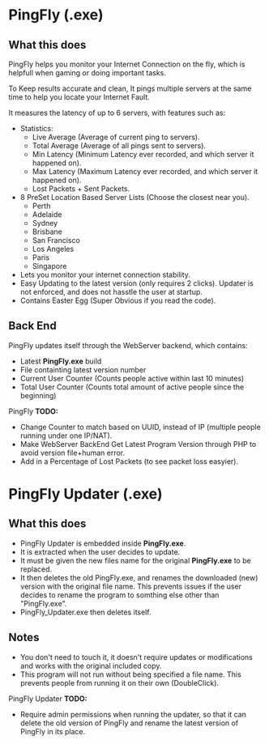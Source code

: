# PingFly (.exe)
## What this does
PingFly helps you monitor your Internet Connection on the fly, which is helpfull when gaming or doing important tasks.

To Keep results accurate and clean, It pings multiple servers at the same time to help you locate your Internet Fault.

It measures the latency of up to 6 servers, with features such as:
- Statistics:
  - Live Average (Average of current ping to servers).
  - Total Average (Average of all pings sent to servers).
  - Min Latency (Minimum Latency ever recorded, and which server it happened on).
  - Max Latency (Maximum Latency ever recorded, and which server it happened on).
  - Lost Packets + Sent Packets.
- 8 PreSet Location Based Server Lists (Choose the closest near you).
  - Perth
  - Adelaide
  - Sydney
  - Brisbane
  - San Francisco
  - Los Angeles
  - Paris
  - Singapore
- Lets you monitor your internet connection stability.
- Easy Updating to the latest version (only requires 2 clicks).
Updater is not enforced, and does not hasstle the user at startup.
- Contains Easter Egg (Super Obvious if you read the code).

## Back End
PingFly updates itself through the WebServer backend, which contains:
- Latest __PingFly.exe__ build
- File containting latest version number
- Current User Counter (Counts people active within last 10 minutes)
- Total User Counter (Counts total amount of active people since the beginning)

PingFly __TODO:__
- Change Counter to match based on UUID, instead of IP (multiple people running under one IP/NAT).
- Make WebServer BackEnd Get Latest Program Version through PHP to avoid version file+human error.
- Add in a Percentage of Lost Packets (to see packet loss easyier).

# PingFly Updater (.exe)
## What this does
- PingFly Updater is embedded inside __PingFly.exe__.
- It is extracted when the user decides to update.
- It must be given the new files name for the original __PingFly.exe__ to be replaced.
- It then deletes the old PingFly.exe, and renames the downloaded (new) version with the original file name.
This prevents issues if the user decides to rename the program to somthing else other than "PingFly.exe".
- PingFly_Updater.exe then deletes itself. 

## Notes
- You don't need to touch it, it doesn't require updates or modifications and works with the original included copy.
- This program will not run without being specified a file name.
This prevents people from running it on their own (DoubleClick).

PingFly Updater __TODO:__
- Require admin permissions when running the updater, so that it can delete the old version of PingFly and rename the latest version of PingFly in its place.
